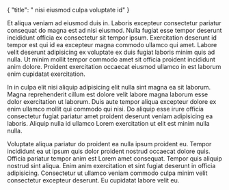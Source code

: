 {
  "title": " nisi eiusmod culpa voluptate id"
}

Et aliqua veniam ad eiusmod duis in. Laboris excepteur consectetur pariatur consequat do magna est ad nisi eiusmod. Nulla fugiat esse tempor deserunt incididunt officia ex consectetur sit tempor ipsum. Exercitation deserunt id tempor est qui id ea excepteur magna commodo ullamco qui amet. Labore velit deserunt adipisicing ex voluptate ex duis fugiat laboris minim quis ad nulla. Ut minim mollit tempor commodo amet sit officia proident incididunt anim dolore. Proident exercitation occaecat eiusmod ullamco in est laborum enim cupidatat exercitation.

In in culpa elit nisi aliquip adipisicing elit nulla sint magna ea sit laborum. Magna reprehenderit cillum est dolore velit labore magna laborum esse dolor exercitation ut laborum. Duis aute tempor aliqua excepteur dolore ex enim ullamco mollit qui commodo qui nisi. Do aliquip esse irure officia consectetur fugiat pariatur amet proident deserunt veniam adipisicing ea laboris. Aliquip nulla id ullamco Lorem exercitation ut elit est minim nulla nulla.

Voluptate aliqua pariatur do proident ea nulla ipsum proident eu. Tempor incididunt ea ut ipsum quis dolor proident nostrud occaecat dolore quis. Officia pariatur tempor anim est Lorem amet consequat. Tempor quis aliquip nostrud sint aliqua. Enim anim exercitation et sint fugiat deserunt in officia adipisicing. Consectetur ut ullamco veniam commodo culpa minim velit consectetur excepteur deserunt. Eu cupidatat labore velit eu.